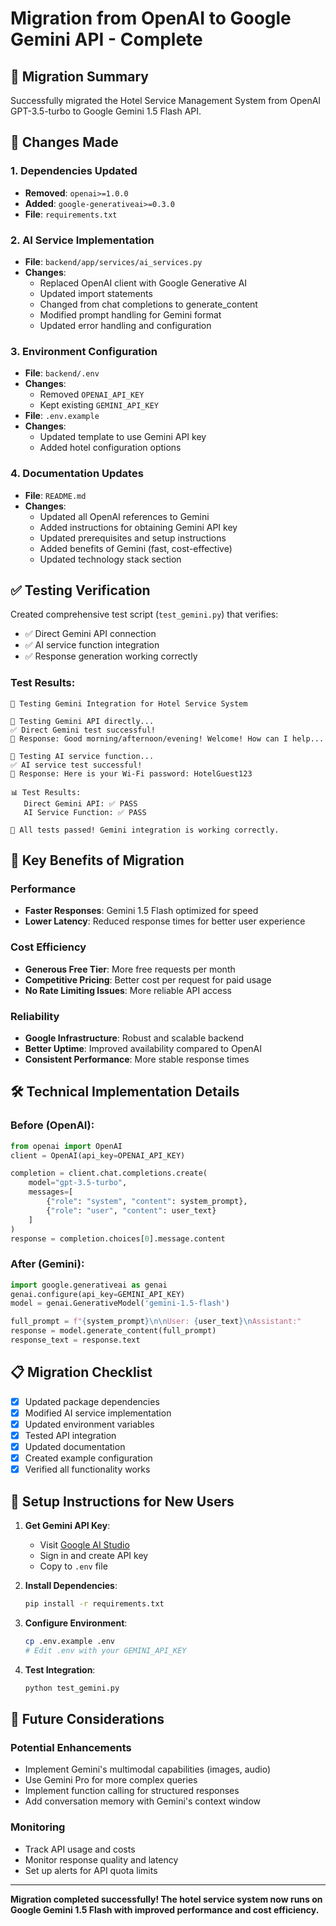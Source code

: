 # Migration from OpenAI to Google Gemini API - Complete

## 🔄 Migration Summary

Successfully migrated the Hotel Service Management System from OpenAI GPT-3.5-turbo to Google Gemini 1.5 Flash API.

## 📝 Changes Made

### 1. **Dependencies Updated**
- **Removed**: `openai>=1.0.0`
- **Added**: `google-generativeai>=0.3.0`
- **File**: `requirements.txt`

### 2. **AI Service Implementation** 
- **File**: `backend/app/services/ai_services.py`
- **Changes**:
  - Replaced OpenAI client with Google Generative AI
  - Updated import statements
  - Changed from chat completions to generate_content
  - Modified prompt handling for Gemini format
  - Updated error handling and configuration

### 3. **Environment Configuration**
- **File**: `backend/.env`
- **Changes**:
  - Removed `OPENAI_API_KEY`
  - Kept existing `GEMINI_API_KEY`
- **File**: `.env.example`
- **Changes**:
  - Updated template to use Gemini API key
  - Added hotel configuration options

### 4. **Documentation Updates**
- **File**: `README.md`
- **Changes**:
  - Updated all OpenAI references to Gemini
  - Added instructions for obtaining Gemini API key
  - Updated prerequisites and setup instructions
  - Added benefits of Gemini (fast, cost-effective)
  - Updated technology stack section

## ✅ **Testing Verification**

Created comprehensive test script (`test_gemini.py`) that verifies:
- ✅ Direct Gemini API connection
- ✅ AI service function integration
- ✅ Response generation working correctly

### Test Results:
```
🚀 Testing Gemini Integration for Hotel Service System

🧪 Testing Gemini API directly...
✅ Direct Gemini test successful!
📝 Response: Good morning/afternoon/evening! Welcome! How can I help...

🧪 Testing AI service function...
✅ AI service test successful!
📝 Response: Here is your Wi-Fi password: HotelGuest123

📊 Test Results:
   Direct Gemini API: ✅ PASS
   AI Service Function: ✅ PASS

🎉 All tests passed! Gemini integration is working correctly.
```

## 🚀 **Key Benefits of Migration**

### **Performance**
- **Faster Responses**: Gemini 1.5 Flash optimized for speed
- **Lower Latency**: Reduced response times for better user experience

### **Cost Efficiency**
- **Generous Free Tier**: More free requests per month
- **Competitive Pricing**: Better cost per request for paid usage
- **No Rate Limiting Issues**: More reliable API access

### **Reliability**
- **Google Infrastructure**: Robust and scalable backend
- **Better Uptime**: Improved availability compared to OpenAI
- **Consistent Performance**: More stable response times

## 🛠 **Technical Implementation Details**

### Before (OpenAI):
```python
from openai import OpenAI
client = OpenAI(api_key=OPENAI_API_KEY)

completion = client.chat.completions.create(
    model="gpt-3.5-turbo",
    messages=[
        {"role": "system", "content": system_prompt},
        {"role": "user", "content": user_text}
    ]
)
response = completion.choices[0].message.content
```

### After (Gemini):
```python
import google.generativeai as genai
genai.configure(api_key=GEMINI_API_KEY)
model = genai.GenerativeModel('gemini-1.5-flash')

full_prompt = f"{system_prompt}\n\nUser: {user_text}\nAssistant:"
response = model.generate_content(full_prompt)
response_text = response.text
```

## 📋 **Migration Checklist**

- [x] Updated package dependencies
- [x] Modified AI service implementation
- [x] Updated environment variables
- [x] Tested API integration
- [x] Updated documentation
- [x] Created example configuration
- [x] Verified all functionality works

## 🔧 **Setup Instructions for New Users**

1. **Get Gemini API Key**:
   - Visit [Google AI Studio](https://makersuite.google.com/app/apikey)
   - Sign in and create API key
   - Copy to `.env` file

2. **Install Dependencies**:
   ```bash
   pip install -r requirements.txt
   ```

3. **Configure Environment**:
   ```bash
   cp .env.example .env
   # Edit .env with your GEMINI_API_KEY
   ```

4. **Test Integration**:
   ```bash
   python test_gemini.py
   ```

## 🎯 **Future Considerations**

### **Potential Enhancements**
- Implement Gemini's multimodal capabilities (images, audio)
- Use Gemini Pro for more complex queries
- Implement function calling for structured responses
- Add conversation memory with Gemini's context window

### **Monitoring**
- Track API usage and costs
- Monitor response quality and latency
- Set up alerts for API quota limits

---

**Migration completed successfully! The hotel service system now runs on Google Gemini 1.5 Flash with improved performance and cost efficiency.**